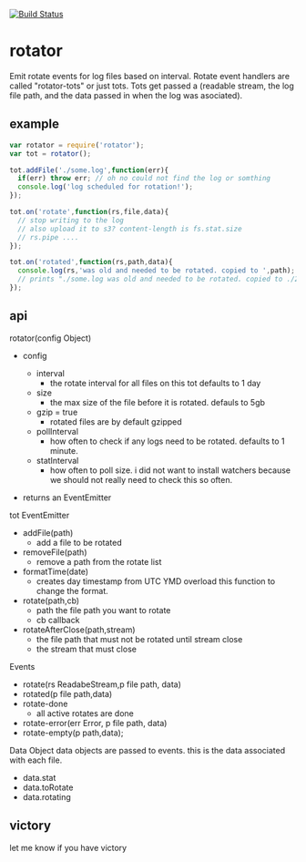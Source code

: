 
[![Build Status](https://secure.travis-ci.org/soldair/node-rotator.png)](http://travis-ci.org/soldair/node-rotator)

# rotator

Emit rotate events for log files based on interval. Rotate event handlers are called "rotator-tots" or just tots. Tots get passed a (readable stream, the log file path, and the data passed in when the log was asociated).


## example

```js
var rotator = require('rotator');
var tot = rotator();

tot.addFile('./some.log',function(err){
  if(err) throw err; // oh no could not find the log or somthing
  console.log('log scheduled for rotation!');
});

tot.on('rotate',function(rs,file,data){
  // stop writing to the log
  // also upload it to s3? content-length is fs.stat.size 
  // rs.pipe ....
});

tot.on('rotated',function(rs,path,data){
  console.log(rs,'was old and needed to be rotated. copied to ',path);
  // prints "./some.log was old and needed to be rotated. copied to ./20120914_some.log"
});

```

## api

rotator(config Object)
  - config
    - interval
      - the rotate interval for all files on this tot defaults to 1 day
    - size
      - the max size of the file before  it is rotated. defauls to 5gb
    - gzip = true
      - rotated files are by default gzipped
    - pollInterval
      - how often to check if any logs need to be rotated. defaults to 1 minute.
    - statInterval
      - how often to poll size. i did not want to install watchers because we should not really need to check this so often.
    
  - returns an EventEmitter

tot EventEmitter
  - addFile(path)
    - add a file to be rotated
  - removeFile(path)
    - remove a path from the rotate list
  - formatTime(date)
    - creates day timestamp from UTC YMD overload this function to change the format.
  - rotate(path,cb)
    - path the file path you want to rotate
    - cb callback
  - rotateAfterClose(path,stream)
    - the file path that must not be rotated until stream close
    - the stream that must close

Events 
  - rotate(rs ReadabeStream,p file path, data)
  - rotated(p file path,data)
  - rotate-done
    - all active rotates are done
  - rotate-error(err Error, p file path, data)
  - rotate-empty(p path,data);

Data Object
data objects are passed to events. this is the data associated with each file.
  - data.stat
  - data.toRotate
  - data.rotating

## victory

let me know if you have victory
